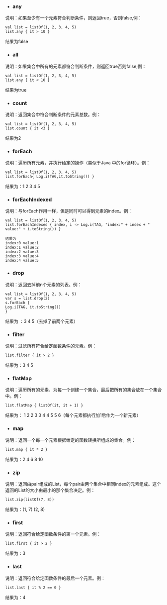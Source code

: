 * ### any

说明：如果至少有一个元素符合判断条件，则返回true，否则false,例：

```
val list = listOf(1, 2, 3, 4, 5)
list.any { it > 10 }
```

结果为false

* ### all

说明：如果集合中所有的元素都符合判断条件，则返回true否则false,例：

```
val list = listOf(1, 2, 3, 4, 5)
list.any { it < 10 }
```

结果为true

* ### count

说明：返回集合中符合判断条件的元素总数。例：

```
val list = listOf(1, 2, 3, 4, 5)
list.count { it <3 }
```

结果为2

* ### forEach

说明：遍历所有元素，并执行给定的操作（类似于Java 中的for循环）。例：

```
val list = listOf(1, 2, 3, 4, 5)
list.forEach{ Log.i(TAG,it.toString()) }
```

结果为：1 2 3 4 5

* ### forEachIndexed

说明：与forEach作用一样，但是同时可以得到元素的index。例：

```
val list = listOf(1, 2, 3, 4, 5)
list.forEachIndexed { index, i -> Log.i(TAG, "index:" + index + " value:" + i.toString()) }
 
结果为
index:0 value:1
index:1 value:2
index:2 value:3
index:3 value:4
index:4 value:5
```

* ### drop

说明：返回去掉前n个元素的列表。例：

```
val list = listOf(1, 2, 3, 4, 5)
var s = list.drop(2)
s.forEach {
Log.i(TAG, it.toString())
}
```

结果为 ：3 4 5（去掉了前两个元素）

* ### filter

说明：过滤所有符合给定函数条件的元素。例：

```
list.filter { it > 2 }
```

结果为：3 4 5

* ### flatMap

说明：遍历所有的元素，为每一个创建一个集合，最后把所有的集合放在一个集合中。例：

```
list.flatMap { listOf(it, it + 1) }
```

结果为： 1 2 2 3 3 4 4 5 5 6（每个元素都执行加1后作为一个新元素）

* ### map

说明：返回一个每一个元素根据给定的函数转换所组成的集合。例：

```
list.map { it * 2 }
```

结果为：2 4 6 8 10

* ### zip

说明：返回由pair组成的List，每个pair由两个集合中相同index的元素组成。这个返回的List的大小由最小的那个集合决定。例：

```
list.zip(listOf(7, 8))
```

结果为：(1, 7) (2, 8)

* ### first

说明：返回符合给定函数条件的第一个元素。例：

```
list.first { it > 2 }
```

结果为：3

* ### last

说明：返回符合给定函数条件的最后一个元素。例：

```
list.last { it % 2 == 0 }
```

结果为：4
